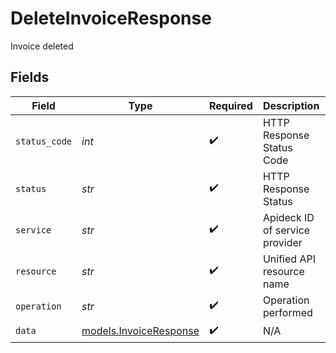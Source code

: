 # DeleteInvoiceResponse

Invoice deleted


## Fields

| Field                                                  | Type                                                   | Required                                               | Description                                            | Example                                                |
| ------------------------------------------------------ | ------------------------------------------------------ | ------------------------------------------------------ | ------------------------------------------------------ | ------------------------------------------------------ |
| `status_code`                                          | *int*                                                  | :heavy_check_mark:                                     | HTTP Response Status Code                              | 200                                                    |
| `status`                                               | *str*                                                  | :heavy_check_mark:                                     | HTTP Response Status                                   | OK                                                     |
| `service`                                              | *str*                                                  | :heavy_check_mark:                                     | Apideck ID of service provider                         | xero                                                   |
| `resource`                                             | *str*                                                  | :heavy_check_mark:                                     | Unified API resource name                              | invoices                                               |
| `operation`                                            | *str*                                                  | :heavy_check_mark:                                     | Operation performed                                    | delete                                                 |
| `data`                                                 | [models.InvoiceResponse](../models/invoiceresponse.md) | :heavy_check_mark:                                     | N/A                                                    |                                                        |